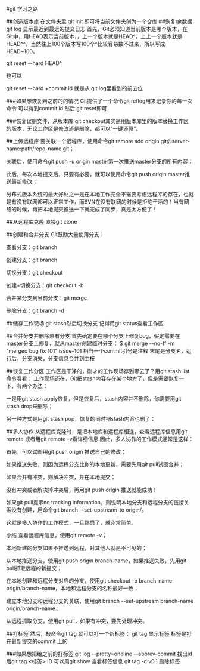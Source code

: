 #git 学习之路

##创造版本库
在文件夹里 git init 即可将当前文件夹创为一个仓库
##恢复git数据
git log 显示最近到最远的提交日志
首先，Git必须知道当前版本是哪个版本，在Git中，用HEAD表示当前版本，，上一个版本就是HEAD^，上上一个版本就是HEAD^^，当然往上100个版本写100个^比较容易数不过来，所以写成HEAD~100。

git reset --hard HEAD^

也可以

git reset --hard +commit id  就是从 git log里看到的前五位

###如果想恢复到之前的的情况
Git提供了一个命令git reflog用来记录你的每一次命令
可以得到commit id 然后 git reset即可

###恢复误删文件，从版本库
git checkout其实是用版本库里的版本替换工作区的版本，无论工作区是修改还是删除，都可以“一键还原”。

##上传远程库
要关联一个远程库，使用命令git remote add origin git@server-name:path/repo-name.git；

关联后，使用命令git push -u origin master第一次推送master分支的所有内容；

此后，每次本地提交后，只要有必要，就可以使用命令git push origin master推送最新修改；

分布式版本系统的最大好处之一是在本地工作完全不需要考虑远程库的存在，也就是有没有联网都可以正常工作，而SVN在没有联网的时候是拒绝干活的！当有网络的时候，再把本地提交推送一下就完成了同步，真是太方便了！

##从远程库克隆
直接git clone <http>

##创建和合并分支
Git鼓励大量使用分支：

查看分支：git branch

创建分支：git branch <name>

切换分支：git checkout <name>

创建+切换分支：git checkout -b <name>

合并某分支到当前分支：git merge <name>

删除分支：git branch -d <name>

##储存工作现场
git stash然后切换分支   记得用git status查看工作区

##合并分支并删除原有分支
首先确定要在哪个分支上修复bug，假定需要在master分支上修复，就从master创建临时分支：
$ git merge --no-ff -m "merged bug fix 101" issue-101  相当一个commit引号是注释  末尾是分支名，运行后，分支消失，分支信息合并到主枝

##恢复工作分区
工作区是干净的，刚才的工作现场存到哪去了？用git stash list命令看看：
工作现场还在，Git把stash内容存在某个地方了，但是需要恢复一下，有两个办法：

一是用git stash apply恢复，但是恢复后，stash内容并不删除，你需要用git stash drop来删除；

另一种方式是用git stash pop，恢复的同时把stash内容也删了：

##多人协作
从远程库克隆时，是把本地库和远程库相连，查看远程库信息用git remote
或者用git remote -v看详细信息
因此，多人协作的工作模式通常是这样：

首先，可以试图用git push origin <branch-name>推送自己的修改；

如果推送失败，则因为远程分支比你的本地更新，需要先用git pull试图合并；

如果合并有冲突，则解决冲突，并在本地提交；

没有冲突或者解决掉冲突后，再用git push origin <branch-name>推送就能成功！

如果git pull提示no tracking information，则说明本地分支和远程分支的链接关系没有创建，用命令git branch --set-upstream-to <branch-name> origin/<branch-name>。

这就是多人协作的工作模式，一旦熟悉了，就非常简单。

小结
查看远程库信息，使用git remote -v；

本地新建的分支如果不推送到远程，对其他人就是不可见的；

从本地推送分支，使用git push origin branch-name，如果推送失败，先用git pull抓取远程的新提交；

在本地创建和远程分支对应的分支，使用git checkout -b branch-name origin/branch-name，本地和远程分支的名称最好一致；

建立本地分支和远程分支的关联，使用git branch --set-upstream branch-name origin/branch-name；

从远程抓取分支，使用git pull，如果有冲突，要先处理冲突。

##打标签
然后，敲命令git tag <name>就可以打一个新标签：
git tag 显示标签    标签是打在最新提交的commit 上的

###如果想把给之前的打标签
git log --pretty=oneline --abbrev-commit 找出id
后git tag <标签> ID
可以用git show <tagname>查看标签信息
git tag -d v0.1  删除标签